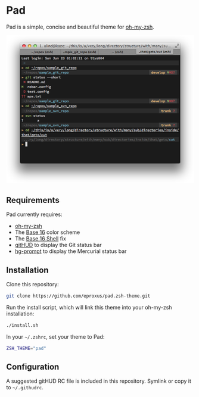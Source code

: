 Pad
===

Pad is a simple, concise and beautiful theme for [oh-my-zsh][oh-my-zsh].

![Screenshot of Pad](screenshot.png "Pad Screenshot")

Requirements
------------

Pad currently requires:
* [oh-my-zsh][oh-my-zsh]
* The [Base 16][base-16] color scheme
* The [Base 16 Shell][base-16-shell] fix
* [gitHUD][githud] to display the Git status bar
* [hg-prompt][hg-prompt] to display the Mercurial status bar

Installation
------------

Clone this repository:

```sh
git clone https://github.com/eproxus/pad.zsh-theme.git
```

Run the install script, which will link this theme into your oh-my-zsh
installation:

```sh
./install.sh
```

In your `~/.zshrc`, set your theme to Pad:

```sh
ZSH_THEME="pad"
```

Configuration
-------------

A suggested gitHUD RC file is included in this repository. Symlink or copy it
to `~/.githudrc`.



[oh-my-zsh]: https://github.com/robbyrussell/oh-my-zsh "Oh My Zsh"
[base-16]: https://github.com/chriskempson/base16 "Base 16 Color Scheme"
[base-16-shell]: https://github.com/chriskempson/base16-shell "Base 16 Shell"
[githud]: https://github.com/gbataille/gitHUD "gitHUD"
[hg-prompt]: https://bitbucket.org/sjl/hg-prompt/src "hg-prompt"
